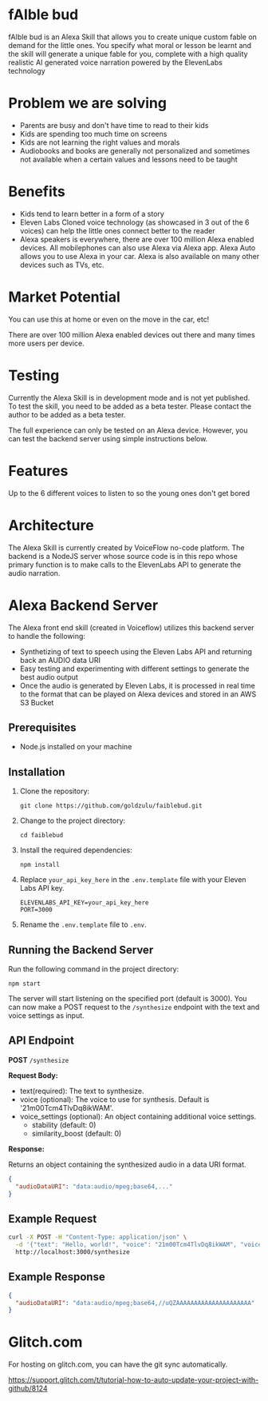# fAIble bud

fAIble bud is an Alexa Skill that allows you to create unique custom fable on demand for the little ones. You specify what moral or lesson be learnt and the skill will generate a unique fable for you, complete with a high quality 
realistic AI generated voice narration powered by the ElevenLabs technology

# Problem we are solving

- Parents are busy and don't have time to read to their kids
- Kids are spending too much time on screens
- Kids are not learning the right values and morals
- Audiobooks and books are generally not personalized and sometimes not available when a certain values and lessons need to be taught 

# Benefits
- Kids tend to learn better in a form of a story
- Eleven Labs Cloned voice technology (as showcased in 3 out of the 6 voices) can help the little ones connect better
to the reader
- Alexa speakers is everywhere, there are over 100 million Alexa enabled devices. All mobilephones can also use Alexa via
Alexa app. Alexa Auto allows you to use Alexa in your car. Alexa is also available on many other devices such as TVs, etc.

# Market Potential

You can use this at home or even on the move in the car, etc!

There are over 100 million Alexa enabled devices out there and many times more users per device.

# Testing

Currently the Alexa Skill is in development mode and is not yet published. To test the skill, you need to be added as a beta tester.
Please contact the author to be added as a beta tester.

The full experience can only be tested on an Alexa device. However, you can test the backend server using simple instructions below.

# Features

Up to the 6 different voices to listen to so the young ones don't get bored

# Architecture

The Alexa Skill is currently created by VoiceFlow no-code platform. The backend is a NodeJS server whose source code is in this repo
whose primary function is to make calls to the ElevenLabs API to generate the audio narration.

# Alexa Backend Server

The Alexa front end skill (created in Voiceflow) utilizes this backend server to handle the following:

- Synthetizing of text to speech using the Eleven Labs API and returning back an AUDIO data URI
- Easy testing and experimenting with different settings to generate the best audio output
- Once the audio is generated by Eleven Labs, it is processed in real time to the format that can be played on Alexa devices and stored in an AWS S3 Bucket

## Prerequisites

- Node.js installed on your machine

## Installation

1. Clone the repository:

   ```
   git clone https://github.com/goldzulu/faiblebud.git
   ```

2. Change to the project directory:

   ```
   cd faiblebud
   ```

3. Install the required dependencies:

   ```
   npm install
   ```

4. Replace `your_api_key_here` in the `.env.template` file with your Eleven Labs API key.

   ```
   ELEVENLABS_API_KEY=your_api_key_here
   PORT=3000
   ```

5. Rename the `.env.template` file to `.env`.


## Running the Backend Server

Run the following command in the project directory:

```
npm start
```

The server will start listening on the specified port (default is 3000). You can now make a POST request to the `/synthesize` endpoint with the text and voice settings as input.

## API Endpoint

**POST** `/synthesize`

**Request Body:**

- text(required): The text to synthesize.
- voice (optional): The voice to use for synthesis. Default is '21m00Tcm4TlvDq8ikWAM'.
- voice_settings (optional): An object containing additional voice settings.
  - stability (default: 0)
  - similarity_boost (default: 0)

**Response:**

Returns an object containing the synthesized audio in a data URI format.

```json
{
  "audioDataURI": "data:audio/mpeg;base64,..."
}
```

## Example Request

```bash
curl -X POST -H "Content-Type: application/json" \
  -d '{"text": "Hello, world!", "voice": "21m00Tcm4TlvDq8ikWAM", "voice_settings": {"stability": 0, "similarity_boost": 0}}' \
  http://localhost:3000/synthesize
```

## Example Response

```json
{
  "audioDataURI": "data:audio/mpeg;base64,//uQZAAAAAAAAAAAAAAAAAAAAA"
}
```

# Glitch.com

For hosting on glitch.com, you can have the git sync automatically.

https://support.glitch.com/t/tutorial-how-to-auto-update-your-project-with-github/8124